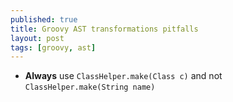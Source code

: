 ```yaml
---
published: true
title: Groovy AST transformations pitfalls
layout: post
tags: [groovy, ast]
---
```

- **Always** use `ClassHelper.make(Class c)` and not  `ClassHelper.make(String name)`